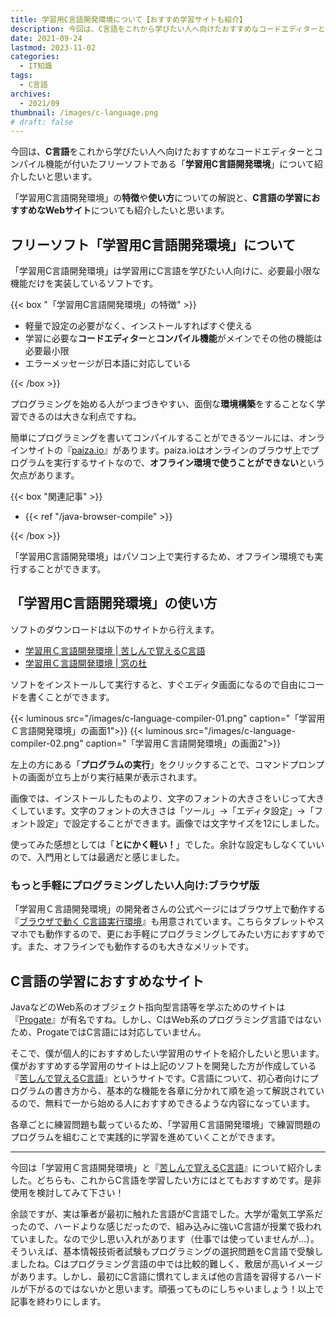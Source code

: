 ```yaml
---
title: 学習用C言語開発環境について【おすすめ学習サイトも紹介】
description: 今回は、C言語をこれから学びたい人へ向けたおすすめなコードエディターとコンパイル機能が付いたフリーソフトである「学習用Ｃ言語開発環境」について紹介したいと思います。
date: 2021-09-24
lastmod: 2023-11-02
categories: 
  - IT知識
tags: 
  - C言語
archives: 
  - 2021/09
thumbnail: /images/c-language.png
# draft: false
---
```


今回は、**C言語**をこれから学びたい人へ向けたおすすめなコードエディターとコンパイル機能が付いたフリーソフトである「**学習用C言語開発環境**」について紹介したいと思います。

「学習用C言語開発環境」の**特徴**や**使い方**についての解説と、**C言語の学習におすすめなWebサイト**についても紹介したいと思います。

## フリーソフト「学習用C言語開発環境」について

「学習用C言語開発環境」は学習用にC言語を学びたい人向けに、必要最小限な機能だけを実装しているソフトです。

{{< box "「学習用C言語開発環境」の特徴" >}}
<ul>
<li>軽量で設定の必要がなく、インストールすればすぐ使える</li>
<li>学習に必要な<strong>コードエディター</strong>と<strong>コンパイル機能</strong>がメインでその他の機能は必要最小限</li>
<li>エラーメッセージが日本語に対応している</li>
</ul>
{{< /box >}}

プログラミングを始める人がつまづきやすい、面倒な**環境構築**をすることなく学習できるのは大きな利点ですね。

簡単にプログラミングを書いてコンパイルすることができるツールには、オンラインサイトの『[paiza.io](https://paiza.io/ja)』があります。paiza.ioはオンラインのブラウザ上でプログラムを実行するサイトなので、**オフライン環境で使うことができない**という欠点があります。

{{< box "関連記事" >}}
<ul>
<li>{{< ref "/java-browser-compile" >}}</li>
</ul>
{{< /box >}}

「学習用C言語開発環境」はパソコン上で実行するため、オフライン環境でも実行することができます。

## 「学習用C言語開発環境」の使い方

ソフトのダウンロードは以下のサイトから行えます。

* [学習用Ｃ言語開発環境 | 苦しんで覚えるC言語](https://9cguide.appspot.com/p_9cide.html)
* [学習用Ｃ言語開発環境 | 窓の杜](https://forest.watch.impress.co.jp/library/software/gakucgengo/)

ソフトをインストールして実行すると、すぐエディタ画面になるので自由にコードを書くことができます。

{{< luminous src="/images/c-language-compiler-01.png" caption="「学習用Ｃ言語開発環境」の画面1">}}
{{< luminous src="/images/c-language-compiler-02.png" caption="「学習用Ｃ言語開発環境」の画面2">}}

左上の方にある「**プログラムの実行**」をクリックすることで、コマンドプロンプトの画面が立ち上がり実行結果が表示されます。

画像では、インストールしたものより、文字のフォントの大きさをいじって大きくしています。文字のフォントの大きさは「ツール」→「エディタ設定」→「フォント設定」で設定することができます。画像では文字サイズを12にしました。

使ってみた感想としては「**とにかく軽い！**」でした。余計な設定もしなくていいので、入門用としては最適だと感じました。

### もっと手軽にプログラミングしたい人向け:ブラウザ版

「学習用Ｃ言語開発環境」の開発者さんの公式ページにはブラウザ上で動作する『[ブラウザで動く C言語実行環境](https://9cguide.appspot.com/web_picoc_em.html)』も用意されています。こちらタブレットやスマホでも動作するので、更にお手軽にプログラミングしてみたい方におすすめです。また、オフラインでも動作するのも大きなメリットです。

## C言語の学習におすすめなサイト

JavaなどのWeb系のオブジェクト指向型言語等を学ぶためのサイトは『[Progate](https://prog-8.com/)』が有名ですね。しかし、CはWeb系のプログラミング言語ではないため、ProgateではC言語には対応していません。

そこで、僕が個人的におすすめしたい学習用のサイトを紹介したいと思います。僕がおすすめする学習用のサイトは上記のソフトを開発した方が作成している『[苦しんで覚えるC言語](https://9cguide.appspot.com/index.html)』というサイトです。C言語について、初心者向けにプログラムの書き方から、基本的な機能を各章に分かれて順を追って解説されているので、無料で一から始める人におすすめできるような内容になっています。

各章ごとに練習問題も載っているため、「学習用Ｃ言語開発環境」で練習問題のプログラムを組むことで実践的に学習を進めていくことができます。

* * *

今回は「学習用Ｃ言語開発環境」と『[苦しんで覚えるC言語](https://9cguide.appspot.com/index.html)』について紹介しました。どちらも、これからC言語を学習したい方にはとてもおすすめです。是非使用を検討してみて下さい！

余談ですが、実は筆者が最初に触れた言語がC言語でした。大学が電気工学系だったので、ハードよりな感じだったので、組み込みに強いC言語が授業で扱われていました。なので少し思い入れがあります（仕事では使っていませんが…）。そういえば、基本情報技術者試験もプログラミングの選択問題をC言語で受験しましたね。Cはプログラミング言語の中では比較的難しく、敷居が高いイメージがあります。しかし、最初にC言語に慣れてしまえば他の言語を習得するハードルが下がるのではないかと思います。頑張ってものにしちゃいましょう！以上で記事を終わりにします。